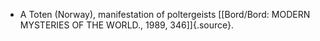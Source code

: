 ﻿

- A Toten (Norway), manifestation of poltergeists [\[Bord/Bord: MODERN MYSTERIES OF THE WORLD., 1989, 346\]]{.source}.
